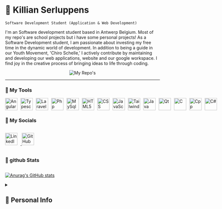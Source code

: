 # 🐨 Killian Serluppens

`Software Development Student (Application & Web Development)`

I'm an Software development student based in Antwerp Belgium. Most of my repo's are school projects but i have some personal projects!
As a Software Development student, I am passionate about investing my free time in the dynamic world of development. In addition to being a guide in our Youth Movement, 'Chiro Schelle,' I actively contribute by maintaining and developing our web applications, website and our google workspace. I find joy in the creative process of bringing ideas to life through coding.


<p align="center"

  <a href="[https://github.com/KilliBruhh?tab=repositories](https://github.com/KilliBruhh?tab=repositories)">
    <img alt="My Repo's"
    src="https://custom-icon-badges.demolab.com/badge/-My%20Repos-blue?style=for-the-badge&logoColor=white&logo=repo" />
  </a>

</p>

---


### 🔧 My Tools
<div style="display: flex; align-items: center;">
  <img algin="left" style="padding-right:10px" alt="Angular" width="40px" src="https://cdn.jsdelivr.net/gh/devicons/devicon/icons/angularjs/angularjs-plain.svg">
  <img algin="left" style="padding-right:10px" alt="Typescript" width="40px" src="https://cdn.jsdelivr.net/gh/devicons/devicon/icons/typescript/typescript-original.svg">
  <img algin="left" style="padding-right:10px" alt="Laravel" width="40px" src="https://cdn.jsdelivr.net/gh/devicons/devicon/icons/laravel/laravel-plain-wordmark.svg">
  <img algin="left" style="padding-right:10px" alt="Php" width="40px" src="https://cdn.jsdelivr.net/gh/devicons/devicon/icons/php/php-plain.svg" />          
  <img algin="left" style="padding-right:10px" alt="MySql" width="40px" src="https://cdn.jsdelivr.net/gh/devicons/devicon/icons/mysql/mysql-original-wordmark.svg" />
  <img algin="left" style="padding-right:10px" alt="HTML5" width="40px" src="https://cdn.jsdelivr.net/gh/devicons/devicon/icons/html5/html5-plain.svg" />          
  <img algin="left" style="padding-right:10px" alt="CSS" width="40px" src="https://cdn.jsdelivr.net/gh/devicons/devicon/icons/css3/css3-plain.svg" />                  
  <img algin="left" style="padding-right:10px" alt="JavaScript" width="40px" src="https://cdn.jsdelivr.net/gh/devicons/devicon/icons/javascript/javascript-original.svg" />
  <img algin="left" style="padding-right:10px" alt="Tailwind" width="40px" src="https://cdn.jsdelivr.net/gh/devicons/devicon/icons/tailwindcss/tailwindcss-plain.svg" >          
  <img algin="left" style="padding-right:10px" alt="Java" width="40px" src="https://cdn.jsdelivr.net/gh/devicons/devicon/icons/java/java-original.svg" />          
  <img algin="left" style="padding-right:10px" alt="Qt" width="40px" src="https://cdn.jsdelivr.net/gh/devicons/devicon/icons/qt/qt-original.svg" />        
  <img algin="left" style="padding-right:10px" alt="C" width="40px" src="https://cdn.jsdelivr.net/gh/devicons/devicon/icons/c/c-original.svg" />
  <img algin="left" style="padding-right:10px" alt="Cpp" width="40px" src="https://cdn.jsdelivr.net/gh/devicons/devicon/icons/cplusplus/cplusplus-original.svg" />
  <img algin="left" style="padding-right:10px" alt="C#" width="40px" src="https://cdn.jsdelivr.net/gh/devicons/devicon/icons/csharp/csharp-original.svg" />
</div>                           


### 📱 My Socials
<div style="display: flex; align-items: center;">

  <a href="https://www.linkedin.com/in/killian-serluppens-289909224/"> <img algin="left" style="padding-right:10px" alt="LinkedIn" width="40px" src="https://cdn.jsdelivr.net/gh/devicons/devicon/icons/linkedin/linkedin-original.svg"/> </a>
  <a href="https://github.com/KilliBruhh"> <img algin="left" style="padding-right:10px" alt="GitHub" width="40px" src="https://cdn.jsdelivr.net/gh/devicons/devicon/icons/github/github-original.svg" /> </a>

</div>

### 👾 github Stats
<div style="display: flex; align-items: center;">

  [![Anurag's GitHub stats](https://github-readme-stats.vercel.app/api?username=KilliBruhh)](https://github.com/anuraghazra/github-readme-stats)

</div>

<details>
<summary><h2>💬 Personal Info</h2></summary>
My name is Killian Serluppens, i'm a student at Thomas more and like creating applications that make some tasks easier. I'm also spending some extra free time into learning new skills, like learning about algorithms, game dev, Linux and mutch more! 
Some of my hobbies are: Chiro (Youth movement), playing indoor football with friends and other sporting activities.
</details>

